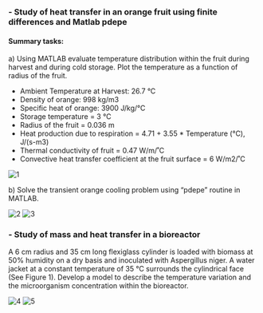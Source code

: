 ### - Study of heat transfer in an orange fruit using finite differences and Matlab pdepe

#### Summary tasks:
a) Using MATLAB evaluate temperature distribution within the fruit during harvest and during cold storage. Plot the temperature as a function of radius of the fruit.
- Ambient Temperature at Harvest: 26.7 °C
- Density of orange: 998 kg/m3
- Specific heat of orange: 3900 J/kg/°C
- Storage temperature = 3 °C
- Radius of the fruit = 0.036 m
- Heat production due to respiration = 4.71 + 3.55 * Temperature (°C), J/(s-m3)
- Thermal conductivity of fruit = 0.47 W/m/˚C
- Convective heat transfer coefficient at the fruit surface = 6 W/m2/˚C

![1](https://user-images.githubusercontent.com/39603677/114766975-e9601c80-9d1b-11eb-8f13-14edb2aaa73b.JPG)

b) Solve the transient orange cooling problem using “pdepe” routine in MATLAB.

![2](https://user-images.githubusercontent.com/39603677/114767258-43f97880-9d1c-11eb-8ce4-65d58aca5c41.JPG)
![3](https://user-images.githubusercontent.com/39603677/114767256-4360e200-9d1c-11eb-8004-1fa6463b3907.JPG)

### - Study of mass and heat transfer in a bioreactor

A 6 cm radius and 35 cm long flexiglass cylinder is loaded with biomass at 50% humidity on a dry basis and inoculated with Aspergillus niger. A water jacket at
a constant temperature of 35 °C surrounds the cylindrical face (See Figure 1). Develop a model to describe the temperature variation and the microorganism
concentration within the bioreactor.

![4](https://user-images.githubusercontent.com/39603677/114767837-03e6c580-9d1d-11eb-943b-e250b9f0d20e.JPG)
![5](https://user-images.githubusercontent.com/39603677/114767840-047f5c00-9d1d-11eb-9d6a-43cb0aa2dba7.JPG)
